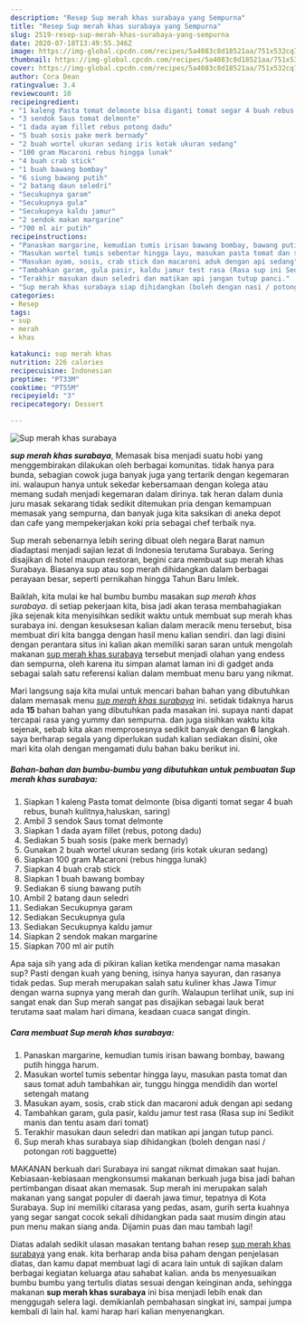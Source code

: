 ```yaml
---
description: "Resep Sup merah khas surabaya yang Sempurna"
title: "Resep Sup merah khas surabaya yang Sempurna"
slug: 2519-resep-sup-merah-khas-surabaya-yang-sempurna
date: 2020-07-18T13:49:55.346Z
image: https://img-global.cpcdn.com/recipes/5a4083c8d18521aa/751x532cq70/sup-merah-khas-surabaya-foto-resep-utama.jpg
thumbnail: https://img-global.cpcdn.com/recipes/5a4083c8d18521aa/751x532cq70/sup-merah-khas-surabaya-foto-resep-utama.jpg
cover: https://img-global.cpcdn.com/recipes/5a4083c8d18521aa/751x532cq70/sup-merah-khas-surabaya-foto-resep-utama.jpg
author: Cora Dean
ratingvalue: 3.4
reviewcount: 10
recipeingredient:
- "1 kaleng Pasta tomat delmonte bisa diganti tomat segar 4 buah rebus bunah kulitnyahaluskan saring"
- "3 sendok Saus tomat delmonte"
- "1 dada ayam fillet rebus potong dadu"
- "5 buah sosis pake merk bernady"
- "2 buah wortel ukuran sedang iris kotak ukuran sedang"
- "100 gram Macaroni rebus hingga lunak"
- "4 buah crab stick"
- "1 buah bawang bombay"
- "6 siung bawang putih"
- "2 batang daun seledri"
- "Secukupnya garam"
- "Secukupnya gula"
- "Secukupnya kaldu jamur"
- "2 sendok makan margarine"
- "700 ml air putih"
recipeinstructions:
- "Panaskan margarine, kemudian tumis irisan bawang bombay, bawang putih hingga harum."
- "Masukan wortel tumis sebentar hingga layu, masukan pasta tomat dan saus tomat aduh tambahkan air, tunggu hingga mendidih dan wortel setengah matang"
- "Masukan ayam, sosis, crab stick dan macaroni aduk dengan api sedang"
- "Tambahkan garam, gula pasir, kaldu jamur test rasa (Rasa sup ini Sedikit manis dan tentu asam dari tomat)"
- "Terakhir masukan daun seledri dan matikan api jangan tutup panci."
- "Sup merah khas surabaya siap dihidangkan (boleh dengan nasi / potongan roti bagguette)"
categories:
- Resep
tags:
- sup
- merah
- khas

katakunci: sup merah khas 
nutrition: 226 calories
recipecuisine: Indonesian
preptime: "PT33M"
cooktime: "PT55M"
recipeyield: "3"
recipecategory: Dessert

---
```



![Sup merah khas surabaya](https://img-global.cpcdn.com/recipes/5a4083c8d18521aa/751x532cq70/sup-merah-khas-surabaya-foto-resep-utama.jpg)

<b><i>sup merah khas surabaya</i></b>, Memasak bisa menjadi suatu hobi yang menggembirakan dilakukan oleh berbagai komunitas. tidak hanya para bunda, sebagian cowok juga banyak juga yang tertarik dengan kegemaran ini. walaupun hanya untuk sekedar kebersamaan dengan kolega atau memang sudah menjadi kegemaran dalam dirinya. tak heran dalam dunia juru masak sekarang tidak sedikit ditemukan pria dengan kemampuan memasak yang sempurna, dan banyak juga kita saksikan di aneka depot dan cafe yang mempekerjakan koki pria sebagai chef terbaik nya.

Sup merah sebenarnya lebih sering dibuat oleh negara Barat namun diadaptasi menjadi sajian lezat di Indonesia terutama Surabaya. Sering disajikan di hotel maupun restoran, begini cara membuat sup merah khas Surabaya. Biasanya sup atau sop merah dihidangkan dalam berbagai perayaan besar, seperti pernikahan hingga Tahun Baru Imlek.

Baiklah, kita mulai ke hal bumbu bumbu masakan <i>sup merah khas surabaya</i>. di setiap pekerjaan kita, bisa jadi akan terasa membahagiakan jika sejenak kita menyisihkan sedikit waktu untuk membuat sup merah khas surabaya ini. dengan kesuksesan kalian dalam meracik menu tersebut, bisa membuat diri kita bangga dengan hasil menu kalian sendiri. dan lagi disini dengan perantara situs ini kalian akan memiliki saran saran untuk mengolah makanan <u>sup merah khas surabaya</u> tersebut menjadi olahan yang endess dan sempurna, oleh karena itu simpan alamat laman ini di gadget anda sebagai salah satu referensi kalian dalam membuat menu baru yang nikmat.


Mari langsung saja kita mulai untuk mencari bahan bahan yang dibutuhkan dalam memasak menu <u><i>sup merah khas surabaya</i></u> ini. setidak tidaknya harus ada <b>15</b> bahan bahan yang dibutuhkan pada masakan ini. supaya nanti dapat tercapai rasa yang yummy dan sempurna. dan juga sisihkan waktu kita sejenak, sebab kita akan memprosesnya sedikit banyak dengan <b>6</b> langkah. saya berharap segala yang diperlukan sudah kalian sediakan disini, oke mari kita olah dengan mengamati dulu bahan baku berikut ini.

<!--inarticleads1-->

##### Bahan-bahan dan bumbu-bumbu yang dibutuhkan untuk pembuatan Sup merah khas surabaya:

1. Siapkan 1 kaleng Pasta tomat delmonte (bisa diganti tomat segar 4 buah rebus, bunah kulitnya,haluskan, saring)
1. Ambil 3 sendok Saus tomat delmonte
1. Siapkan 1 dada ayam fillet (rebus, potong dadu)
1. Sediakan 5 buah sosis (pake merk bernady)
1. Gunakan 2 buah wortel ukuran sedang (iris kotak ukuran sedang)
1. Siapkan 100 gram Macaroni (rebus hingga lunak)
1. Siapkan 4 buah crab stick
1. Siapkan 1 buah bawang bombay
1. Sediakan 6 siung bawang putih
1. Ambil 2 batang daun seledri
1. Sediakan Secukupnya garam
1. Sediakan Secukupnya gula
1. Sediakan Secukupnya kaldu jamur
1. Siapkan 2 sendok makan margarine
1. Siapkan 700 ml air putih


Apa saja sih yang ada di pikiran kalian ketika mendengar nama masakan sup? Pasti dengan kuah yang bening, isinya hanya sayuran, dan rasanya tidak pedas. Sup merah merupakan salah satu kuliner khas Jawa Timur dengan warna supnya yang merah dan gurih. Walaupun terlihat unik, sup ini sangat enak dan Sup merah sangat pas disajikan sebagai lauk berat terutama saat malam hari dimana, keadaan cuaca sangat dingin. 

<!--inarticleads2-->

##### Cara membuat Sup merah khas surabaya:

1. Panaskan margarine, kemudian tumis irisan bawang bombay, bawang putih hingga harum.
1. Masukan wortel tumis sebentar hingga layu, masukan pasta tomat dan saus tomat aduh tambahkan air, tunggu hingga mendidih dan wortel setengah matang
1. Masukan ayam, sosis, crab stick dan macaroni aduk dengan api sedang
1. Tambahkan garam, gula pasir, kaldu jamur test rasa (Rasa sup ini Sedikit manis dan tentu asam dari tomat)
1. Terakhir masukan daun seledri dan matikan api jangan tutup panci.
1. Sup merah khas surabaya siap dihidangkan (boleh dengan nasi / potongan roti bagguette)


MAKANAN berkuah dari Surabaya ini sangat nikmat dimakan saat hujan. Kebiasaan-kebiasaan mengkonsumsi makanan berkuah juga bisa jadi bahan pertimbangan disaat akan memasak. Sup merah ini merupakan salah makanan yang sangat populer di daerah jawa timur, tepatnya di Kota Surabaya. Sup ini memiliki citarasa yang pedas, asam, gurih serta kuahnya yang segar sangat cocok sekali dihidangkan pada saat musim dingin atau pun menu makan siang anda. Dijamin puas dan mau tambah lagi! 

Diatas adalah sedikit ulasan masakan tentang bahan resep <u>sup merah khas surabaya</u> yang enak. kita berharap anda bisa paham dengan penjelasan diatas, dan kamu dapat membuat lagi di acara lain untuk di sajikan dalam berbagai kegiatan keluarga atau sahabat kalian. anda bs menyesuaikan bumbu bumbu yang tertulis diatas sesuai dengan keinginan anda, sehingga makanan <b>sup merah khas surabaya</b> ini bisa menjadi lebih enak dan menggugah selera lagi. demikianlah pembahasan singkat ini, sampai jumpa kembali di lain hal. kami harap hari kalian menyenangkan.
